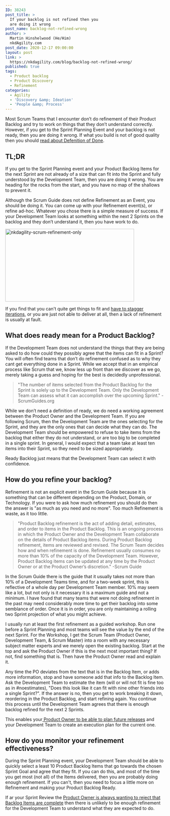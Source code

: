 ```yaml
---
ID: 38243
post_title: >
  If your backlog is not refined then you
  are doing it wrong
post_name: backlog-not-refined-wrong
author: >
  Martin Hinshelwood (He/Him)
  nkdAgility.com
post_date: 2020-12-17 09:00:00
layout: post
link: >
  https://nkdagility.com/blog/backlog-not-refined-wrong/
published: true
tags:
  - Product backlog
  - Product Discovery
  - Refinement
categories:
  - Agility
  - 'Discovery &amp; Ideation'
  - 'People &amp; Process'
---
```

Most Scrum Teams that I encounter don’t do refinement of their Product Backlog and try to work on things that they don’t understand correctly. However, if you get to the Sprint Planning Event and your backlog is not ready, then you are doing it wrong. If what you build is not of good quality then you should <a href="https://nkdagility.com/getting-started-definition-done-dod/">read about Defenition of Done</a>.

<h2>TL;DR</h2>

If you get to the Sprint Planning event and your Product Backlog Items for the next Sprint are not already of a size that can fit into the Sprint and fully understood by the Development Team, then you are doing it wrong. You are heading for the rocks from the start, and you have no map of the shallows to prevent it.

Although the Scrum Guide does not define Refinement as an Event, you should be doing it. You can come up with your Refinement event(s), or refine ad-hoc. Whatever you chose there is a simple measure of success. If your Development Team looks at something within the next 2 Sprints on the backlog and they don’t understand it, then you have work to do.

<img style="border: 0px currentcolor; display: inline; background-image: none;" title="nkdagility-scrum-refinement-only" src="https://nkdagility.com/wp-content/uploads/2018/01/nkdagility-scrum-refinement-only.png" alt="nkdagility-scrum-refinement-only" width="407" height="229" border="0" />

If you find that you can't quite get things to fit and <a href="https://nkdagility.com/a-better-way-than-staggered-iterations-for-delivery/">have to stagger iterations</a>, or you are just not able to deliver at all, then a lack of refinement is usually at fault.

<h2>What does ready mean for a Product Backlog?</h2>

If the Development Team does not understand the things that they are being asked to do how could they possibly agree that the items can fit in a Sprint? You will often find teams that don’t do refinement confused as to why they cant get everything done in a Sprint. While we accept that in an empirical process like Scrum that we, know less up front than we discover as we go, merely taking a guess and hoping for the best is decidedly unprofessional.

<blockquote>"The number of items selected from the Product Backlog for the Sprint is solely up to the Development Team. Only the Development Team can assess what it can accomplish over the upcoming Sprint."
-ScrumGuides.org</blockquote>

While we don’t need a definition of ready, we do need a working agreement between the Product Owner and the Development Team. If you are following Scrum, then the Development Team are the ones selecting for the Sprint, and they are the only ones that can decide what they can do. The Development Team should be empowered to refuse to take items from the backlog that either they do not understand, or are too big to be completed in a single sprint. In general, I would expect that a team take at least ten items into their Sprint, so they need to be sized appropriately.

Ready Backlog just means that the Development Team can select it with confidence.

<h2>How do you refine your backlog?</h2>

Refinement is not an explicit event in the Scrum Guide because it is something that can be different depending on the Product, Domain, or Technology. If you were to ask how much refinement you should do then the answer is "as much as you need and no more". Too much Refinement is waste, as it too little.

<blockquote>"Product Backlog refinement is the act of adding detail, estimates, and order to items in the Product Backlog. This is an ongoing process in which the Product Owner and the Development Team collaborate on the details of Product Backlog items. During Product Backlog refinement, items are reviewed and revised. The Scrum Team decides how and when refinement is done. Refinement usually consumes no more than 10% of the capacity of the Development Team. However, Product Backlog items can be updated at any time by the Product Owner or at the Product Owner’s discretion."
-Scrum Guide</blockquote>

In the Scrum Guide there is the guide that it usually takes not more than 10% of a Development Teams time, and for a two-week sprint, this is reflective of a whole day per Development Team member. 10% may seem like a lot, but not only is it necessary it is a maximum guide and not a minimum. I have found that many teams that were not doing refinement in the past may need considerably more time to get their backlog into some semblance of order. Once it is in order, you are only maintaining a rolling two Sprint projection of what you might achieve.

I usually run at least the first refinement as a guided workshop. Run one before a Sprint Planning and most teams will see the value by the end of the next Sprint. For the Workshop, I get the Scrum Team (Product Owner, Development Team, &amp; Scrum Master) into a room with any necessary subject matter experts and we merely open the existing backlog. Start at the top and ask the Product Owner if this is the next most important thing? If not, find something that is. Then have the Product Owner read and explain it.

Any time the PO deviates from the text that is in the Backlog Item, or adds more information, stop and have someone add that info to the Backlog Item. Ask the Development Team to estimate the item (will or will not fit is fine too as in #noestimates), "Does this look like it can fit with nine other friends into a single Sprint?". If the answer is no, then you get to work breaking it down, reordering in the Product Backlog, and start refining again. You continue this process until the Development Team agrees that there is enough backlog refined for the next 2 Sprints.

This enables your<a href="https://nkdagility.com/release-planning-and-predictable-delivery/"> Product Owner to be able to plan future releases</a> and your Development Team to create an execution plan for the current one.

<h2>How do you monitor your refinement effectiveness?</h2>

During the Sprint Planning event, your Development Team should be able to quickly select a least 10 Product Backlog Items that go towards the chosen Sprint Goal and agree that they fit. If you can do this, and most of the time you get most (not all) of the Items delivered, then you are probably doing enough refinement. If you can't, then you need to focus a little more on Refinement and making your Product Backlog Ready.

If ar your Sprint Review the <a href="https://nkdagility.com/the-fallacy-of-the-rejected-backlog-item/">Product Owner is always wanting to reject that Backlog Items are complete</a> then there is unlikely to be enough refinement for the Development Team to understand what they are expected to do.